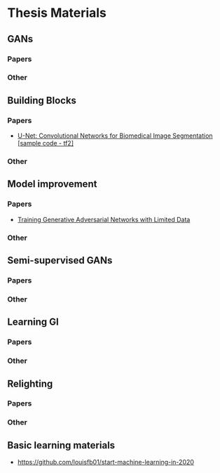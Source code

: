 # Thesis Materials

## GANs
### Papers
### Other

## Building Blocks
### Papers
- [U-Net: Convolutional Networks for Biomedical Image Segmentation](https://arxiv.org/pdf/1505.04597v1.pdf) [[sample code - tf2]](https://github.com/jakeret/unet)

### Other

## Model improvement
### Papers
- [Training Generative Adversarial Networks with Limited Data](https://arxiv.org/pdf/2006.06676.pdf)
### Other

## Semi-supervised GANs
### Papers
### Other

## Learning GI
### Papers
### Other

## Relighting
### Papers
### Other


## Basic learning materials
- https://github.com/louisfb01/start-machine-learning-in-2020
